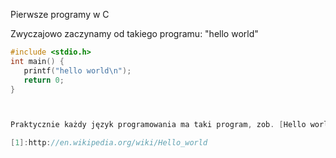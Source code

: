 Pierwsze programy w C

Zwyczajowo zaczynamy od takiego programu: "hello world"


``` C
#include <stdio.h>
int main() {
   printf("hello world\n");
   return 0;
}



Praktycznie każdy język programowania ma taki program, zob. [Hello world program][1].

[1]:http://en.wikipedia.org/wiki/Hello_world
